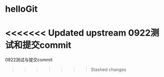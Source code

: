 # helloGit
<<<<<<< Updated upstream
0922测试和提交commit
=======
0922测试与提交commit
>>>>>>> Stashed changes
